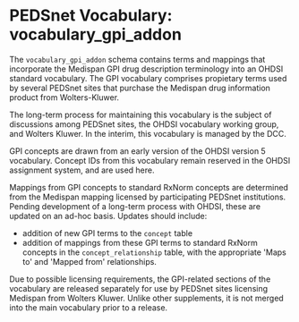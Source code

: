 # PEDSnet Vocabulary: vocabulary\_gpi\_addon

The `vocabulary_gpi_addon` schema contains terms and mappings that incorporate the Medispan GPI drug description terminology into an OHDSI standard vocabulary.  The GPI vocabulary comprises propietary terms used by several PEDSnet sites that purchase the Medispan drug information product from Wolters-Kluwer.

The long-term process for maintaining this vocabulary is the subject of discussions among PEDSnet sites, the OHDSI vocabulary working group, and Wolters Kluwer.  In the interim, this vocabulary is managed by the DCC.

GPI concepts are drawn from an early version of the OHDSI version 5 vocabulary.  Concept IDs from this vocabulary remain reserved in the OHDSI assignment system, and are used here.

Mappings from GPI concepts to standard RxNorm concepts are determined from the Medispan mapping licensed by participating PEDSnet institutions.  Pending development of a long-term process with OHDSI, these are updated on an ad-hoc basis.  Updates should include:

* addition of new GPI terms to the `concept` table
* addition of mappings from these GPI terms to standard RxNorm concepts in the `concept_relationship` table, with the appropriate 'Maps to' and 'Mapped from' relationships.

Due to possible licensing requirements, the GPI-related sections of the vocabulary are released separately for use by PEDSnet sites licensing Medispan from Wolters Kluwer.  Unlike other supplements, it is not merged into the main vocabulary prior to a release.

